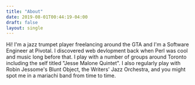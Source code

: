 ```yaml
---
title: "About"
date: 2019-08-01T00:44:19-04:00
draft: false
layout: single
---
```


Hi! I'm a jazz trumpet player freelancing around the GTA and I'm a Software Engineer at Pivotal. I discovered web devlopment back when Perl was cool and music long before that. I play with a number of groups around Toronto including the self titled "Jesse Malone Quintet". I also regularly play with Robin Jessome's Blunt Object, the Writers' Jazz Orchestra, and you might spot me in a mariachi band from time to time.  

<br />
